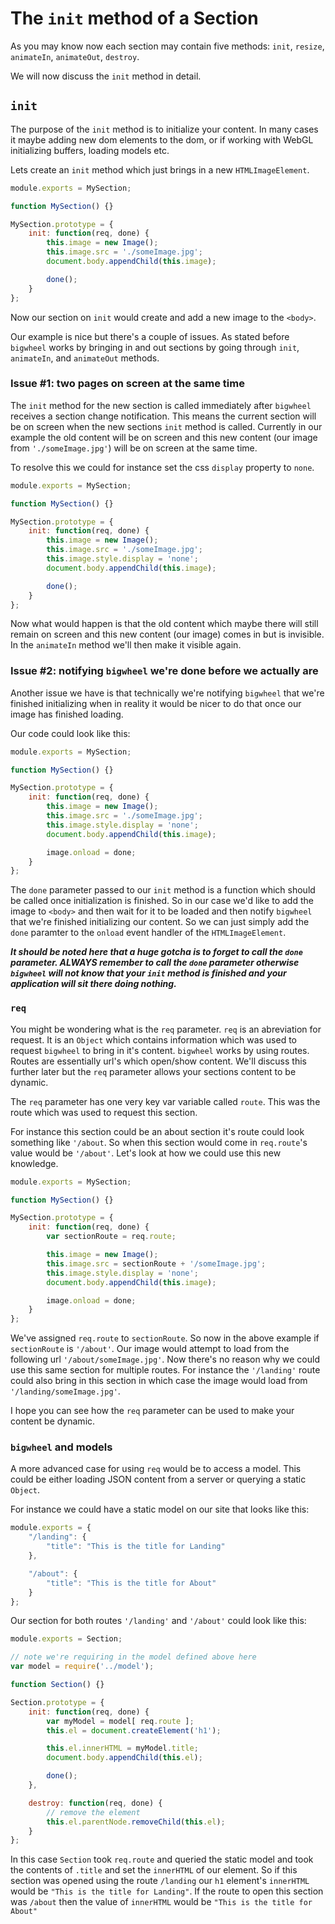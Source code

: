 # The `init` method of a Section

As you may know now each section may contain five methods: `init`, `resize`, `animateIn`, `animateOut`, `destroy`.

We will now discuss the `init` method in detail.

## `init`

The purpose of the `init` method is to initialize your content. In many cases it maybe adding new dom elements to the dom, or if working with WebGL initializing buffers, loading models etc.

Lets create an `init` method which just brings in a new `HTMLImageElement`.

```javascript
module.exports = MySection;

function MySection() {}

MySection.prototype = {
    init: function(req, done) {
        this.image = new Image();
        this.image.src = './someImage.jpg';
        document.body.appendChild(this.image);

        done();
    }
};
```

Now our section on `init` would create and add a new image to the `<body>`.

Our example is nice but there's a couple of issues. As stated before `bigwheel` works by bringing in and out sections by going through `init`, `animateIn`, and `animateOut` methods. 

### Issue #1: two pages on screen at the same time

The `init` method for the new section is called immediately after `bigwheel` receives a section change notification. This means the current section will be on screen when the new sections `init` method is called. Currently in our example the old content will be on screen and this new content (our image from `'./someImage.jpg'`) will be on screen at the same time.

To resolve this we could for instance set the css `display` property to `none`.

```javascript
module.exports = MySection;

function MySection() {}

MySection.prototype = {
    init: function(req, done) {
        this.image = new Image();
        this.image.src = './someImage.jpg';
        this.image.style.display = 'none';
        document.body.appendChild(this.image);

        done();
    }
};
```

Now what would happen is that the old content which maybe there will still remain on screen and this new content (our image) comes in but is invisible. In the `animateIn` method we'll then make it visible again.

### Issue #2: notifying `bigwheel` we're done before we actually are

Another issue we have is that technically we're notifying `bigwheel` that we're finished initializing when in reality it would be nicer to do that once our image has finished loading.

Our code could look like this:

```javascript
module.exports = MySection;

function MySection() {}

MySection.prototype = {
    init: function(req, done) {
        this.image = new Image();
        this.image.src = './someImage.jpg';
        this.image.style.display = 'none';
        document.body.appendChild(this.image);

        image.onload = done;
    }
};
```

The `done` parameter passed to our `init` method is a function which should be called once initialization is finished. So in our case we'd like to add the image to `<body>` and then wait for it to be loaded and then notify `bigwheel` that we're finished initializing our content. So we can just simply add the `done` paramter to the `onload` event handler of the `HTMLImageElement`.

**_It should be noted here that a huge gotcha is to forget to call the `done` parameter. ALWAYS remember to call the `done` parameter otherwise `bigwheel` will not know that your `init` method is finished and your application will sit there doing nothing._**

### `req`

You might be wondering what is the `req` parameter. `req` is an abreviation for request. It is an `Object` which contains information which was used to request `bigwheel` to bring in it's content. `bigwheel` works by using routes. Routes are essentially url's which open/show content. We'll discuss this further later but the `req` parameter allows your sections content to be dynamic.

The `req` parameter has one very key var variable called `route`. This was the route which was used to request this section.

For instance this section could be an about section it's route could look something like `'/about`. So when this section would come in `req.route`'s value would be `'/about'`. Let's look at how we could use this new knowledge.

```javascript
module.exports = MySection;

function MySection() {}

MySection.prototype = {
    init: function(req, done) {
        var sectionRoute = req.route;

        this.image = new Image();
        this.image.src = sectionRoute + '/someImage.jpg';
        this.image.style.display = 'none';
        document.body.appendChild(this.image);

        image.onload = done;
    }
};
```

We've assigned `req.route` to `sectionRoute`. So now in the above example if `sectionRoute` is `'/about'`. Our image would attempt to load from the following url `'/about/someImage.jpg'`. Now there's no reason why we could use this same section for multiple routes. For instance the `'/landing'` route could also bring in this section in which case the image would load from `'/landing/someImage.jpg'`.

I hope you can see how the `req` parameter can be used to make your content be dynamic.

### `bigwheel` and models

A more advanced case for using `req` would be to access a model. This could be either loading JSON content from a server or querying a static `Object`.

For instance we could have a static model on our site that looks like this:

```javascript
module.exports = {
    "/landing": {
        "title": "This is the title for Landing"
    },

    "/about": {
        "title": "This is the title for About"
    }
};
```

Our section for both routes `'/landing'` and `'/about'` could look like this:

```javascript
module.exports = Section;

// note we're requiring in the model defined above here
var model = require('../model');

function Section() {}

Section.prototype = {
    init: function(req, done) {
        var myModel = model[ req.route ];
        this.el = document.createElement('h1');

        this.el.innerHTML = myModel.title;
        document.body.appendChild(this.el);

        done();
    },

    destroy: function(req, done) {
        // remove the element
        this.el.parentNode.removeChild(this.el);
    }
};
```

In this case `Section` took `req.route` and queried the static model and took the contents of `.title` and set the `innerHTML` of our element. So if this section was opened using the route `/landing` our `h1` element's `innerHTML` would be `"This is the title for Landing"`. If the route to open this section was `/about` then the value of `innerHTML` would be `"This is the title for About"`